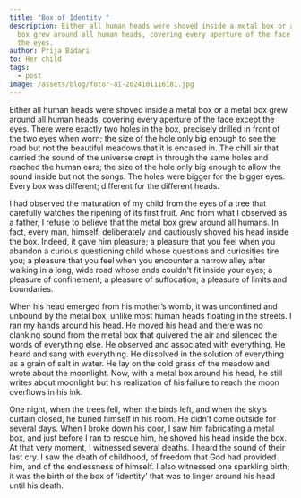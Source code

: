```yaml
---
title: "Box of Identity "
description: Either all human heads were shoved inside a metal box or a metal
  box grew around all human heads, covering every aperture of the face except
  the eyes.
author: Prija Bidari
to: Her child
tags:
  - post
image: /assets/blog/fotor-ai-2024101116181.jpg
---
```

Either all human heads were shoved inside a metal box or a metal box grew around all human heads, covering every aperture of the face except the eyes. There were exactly two holes in the box, precisely drilled in front of the two eyes when worn; the size of the hole only big enough to see the road but not the beautiful meadows that it is encased in. The chill air that carried the sound of the universe crept in through the same holes and reached the human ears; the size of the hole only big enough to allow the sound inside but not the songs. The holes were bigger for the bigger eyes. Every box was different; different for the different heads.

I had observed the maturation of my child from the eyes of a tree that carefully watches the ripening of its first fruit. And from what I observed as a father, I refuse to believe that the metal box grew around all humans. In fact, every man, himself, deliberately and cautiously shoved his head inside the box. Indeed, it gave him pleasure; a pleasure that you feel when you abandon a curious questioning child whose questions and curiosities tire you; a pleasure that you feel when you encounter a narrow alley after walking in a long, wide road whose ends couldn’t fit inside your eyes; a pleasure of confinement; a pleasure of suffocation; a pleasure of limits and boundaries.

When his head emerged from his mother’s womb, it was unconfined and unbound by the metal box, unlike most human heads floating in the streets. I ran my hands around his head. He moved his head and there was no clanking sound from the metal box that quivered the air and silenced the words of everything else. He observed and associated with everything. He heard and sang with everything. He dissolved in the solution of everything as a grain of salt in water. He lay on the cold grass of the meadow and wrote about the moonlight. Now, with a metal box around his head, he still writes about moonlight but his realization of his failure to reach the moon overflows in his ink.

One night, when the trees fell, when the birds left, and when the sky’s curtain closed, he buried himself in his room. He didn’t come outside for several days. When I broke down his door, I saw him fabricating a metal box, and just before I ran to rescue him, he shoved his head inside the box. At that very moment, I witnessed several deaths. I heard the sound of their last cry. I saw the death of childhood, of freedom that God had provided him, and of the endlessness of himself. I also witnessed one sparkling birth; it was the birth of the box of ‘identity’ that was to linger around his head until his death.
